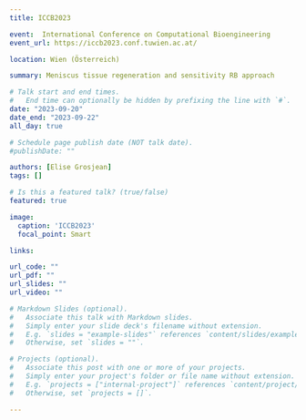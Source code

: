 ```yaml
---
title: ICCB2023

event:  International Conference on Computational Bioengineering
event_url: https://iccb2023.conf.tuwien.ac.at/

location: Wien (Österreich)

summary: Meniscus tissue regeneration and sensitivity RB approach

# Talk start and end times.
#   End time can optionally be hidden by prefixing the line with `#`.
date: "2023-09-20"
date_end: "2023-09-22"
all_day: true

# Schedule page publish date (NOT talk date).
#publishDate: ""

authors: [Elise Grosjean]
tags: []

# Is this a featured talk? (true/false)
featured: true

image:
  caption: 'ICCB2023'
  focal_point: Smart

links:

url_code: ""
url_pdf: ""
url_slides: ""
url_video: ""

# Markdown Slides (optional).
#   Associate this talk with Markdown slides.
#   Simply enter your slide deck's filename without extension.
#   E.g. `slides = "example-slides"` references `content/slides/example-slides.md`.
#   Otherwise, set `slides = ""`.

# Projects (optional).
#   Associate this post with one or more of your projects.
#   Simply enter your project's folder or file name without extension.
#   E.g. `projects = ["internal-project"]` references `content/project/deep-learning/index.md`.
#   Otherwise, set `projects = []`.

---
```

